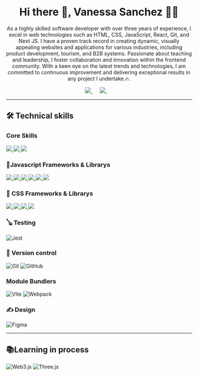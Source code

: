 <h1 align='center'>Hi there 👋, Vanessa Sanchez 👩‍💻</h1>

<p align='center'>
As a highly skilled software developer with over three years of experience, I excel in web technologies such as HTML, CSS, JavaScript, React, Git, and Next JS. I have a proven track record in creating dynamic, visually appealing websites and applications for various industries, including product development, tourism, and B2B systems.
Passionate about teaching and leadership, I foster collaboration and innovation within the frontend community. With a keen eye on the latest trends and technologies, I am committed to continuous improvement and delivering exceptional results in any project I undertake.🔥.
</p>

<p align='center'>
  <a href="https://www.instagram.com/vanessamc2/" target="_blank">
    <img src="https://img.shields.io/static/v1?style=for-the-badge&message=Instagram&color=E4405F&logo=Instagram&logoColor=FFFFFF&label=" />
  </a>&nbsp;&nbsp;&nbsp;&nbsp;
  
  <a href="https://www.linkedin.com/in/vanessa-sanchez-malagon/" target="_blank">
    <img src="https://img.shields.io/static/v1?style=for-the-badge&message=LinkedIn&color=0A66C2&logo=LinkedIn&logoColor=FFFFFF&label=" />
  </a>&nbsp;&nbsp;&nbsp;&nbsp;

</p>

<hr>


## 🛠️ Technical skills 

###  Core Skills
<a href="#" target="_bank" name="html">
  <img src="https://img.shields.io/static/v1?style=for-the-badge&message=HTML5&color=E34F26&logo=HTML5&logoColor=FFFFFF&label=">
</a>
<a href="#" target="_bank" name="css">
  <img src="https://img.shields.io/static/v1?style=for-the-badge&message=CSS3&color=1572B6&logo=CSS3&logoColor=FFFFFF&label=">
</a>
<a href="#" target="_bank" name="javascript">
  <img src="https://img.shields.io/static/v1?style=for-the-badge&message=JavaScript&color=222222&logo=JavaScript&logoColor=F7DF1E&label=">
</a>

### 💛Javascript Frameworks & Librarys
<a href="#" target="_bank" name="react">
  <img src="https://img.shields.io/static/v1?style=for-the-badge&message=React&color=222222&logo=React&logoColor=61DAFB&label=">
</a>
<a href="#" target="_bank" name="react-router">
  <img src="https://img.shields.io/static/v1?style=for-the-badge&message=React+Router&color=CA4245&logo=React+Router&logoColor=FFFFFF&label=">
</a>
<a href="#" target="_bank" name="next">
  <img src="https://img.shields.io/static/v1?style=for-the-badge&message=Next.js&color=000000&logo=Next.js&logoColor=FFFFFF&label=">
</a>
<a href="#" target="_bank" name="astro">
  <img src="https://img.shields.io/static/v1?style=for-the-badge&message=Astro&color=FF5D01&logo=Astro&logoColor=FFFFFF&label=">
</a>
<a href="#" target="_bank" name="node">
  <img src="https://img.shields.io/static/v1?style=for-the-badge&message=Node.js&color=339933&logo=Node.js&logoColor=FFFFFF&label=">
</a>
<a href="#" target="_bank" name="express">
  <img src="https://img.shields.io/static/v1?style=for-the-badge&message=Express&color=000000&logo=Express&logoColor=FFFFFF&label=">
</a>

### 💙 CSS Frameworks & Librarys
<a href="#" target="_bank" name="tailwind">
  <img src="https://img.shields.io/static/v1?style=for-the-badge&message=Tailwind+CSS&color=222222&logo=Tailwind+CSS&logoColor=06B6D4&label=">
</a>
<a href="#" target="_bank" name="bootstrap">
  <img src="https://img.shields.io/static/v1?style=for-the-badge&message=Bootstrap&color=7952B3&logo=Bootstrap&logoColor=FFFFFF&label=">
</a>
<a href="#" target="_bank" name="saas">
  <img src="https://img.shields.io/static/v1?style=for-the-badge&message=Sass&color=CC6699&logo=Sass&logoColor=FFFFFF&label=">
</a>
<a href="#" target="_bank" name="chakra">
  <img src="https://img.shields.io/static/v1?style=for-the-badge&message=Chakra+UI&color=319795&logo=Chakra+UI&logoColor=FFFFFF&label=">
</a>

### 🪕 Testing
![Jest](https://img.shields.io/static/v1?style=for-the-badge&message=Jest&color=C21325&logo=Jest&logoColor=FFFFFF&label=)

### 📃 Version control
![Git](https://img.shields.io/static/v1?style=for-the-badge&message=Git&color=F05032&logo=Git&logoColor=FFFFFF&label=)
![GitHub](https://img.shields.io/static/v1?style=for-the-badge&message=GitHub&color=181717&logo=GitHub&logoColor=FFFFFF&label=)

### Module Bundlers
![Vite](https://img.shields.io/static/v1?style=for-the-badge&message=Vite&color=646CFF&logo=Vite&logoColor=FFFFFF&label=)
![Webpack](https://img.shields.io/static/v1?style=for-the-badge&message=Webpack&color=222222&logo=Webpack&logoColor=8DD6F9&label=)

### ✍ Design 
![Figma](https://img.shields.io/static/v1?style=for-the-badge&message=Figma&color=F24E1E&logo=Figma&logoColor=FFFFFF&label=)

<hr>

## 📚Learning in process 

![Web3.js](https://img.shields.io/static/v1?style=for-the-badge&message=Web3.js&color=F16822&logo=Web3.js&logoColor=FFFFFF&label=)
![Three.js](https://img.shields.io/static/v1?style=for-the-badge&message=Three.js&color=000000&logo=Three.js&logoColor=FFFFFF&label=)

